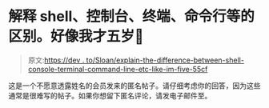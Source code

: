 # 解释 shell、控制台、终端、命令行等的区别。好像我才五岁👶

> 原文:[https://dev . to/Sloan/explain-the-difference-between-shell-console-terminal-command-line-etc-like-im-five-55cf](https://dev.to/sloan/explain-the-difference-between-shell-console-terminal-command-line-etc-like-im-five--55cf)

这是一个不愿意透露姓名的会员发来的匿名帖子。请仔细考虑你的回答，因为这些通常是很难写的帖子。如果你想留下匿名评论，请发电子邮件至。